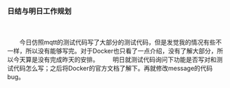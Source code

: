 &emsp;&emsp;&emsp;&emsp;&emsp;&emsp;&emsp;&emsp;&emsp;&emsp;&emsp;&emsp;<h3>日结与明日工作规划</h3>
<br></br>
&emsp;&emsp;今日仿照mqtt的测试代码写了大部分的测试代码，但是发觉我的情况有些不一样，所以没有能够写完。对于Docker也只看了一点介绍，没有了解大部分，所以今天算是没有完成昨天的安排。
&emsp;&emsp;明日就测试代码询问下功能是否写对和测试代码怎么写；之后将Docker的官方文档了解下。再就修改message的代码bug。